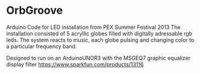 # OrbGroove
Arduino Code for LED installation from PEX Summer Festival 2013
The installation consisted of 5 acryllic globes filled with digitally adressable rgb leds.
The system reacts to music, each globe pulsing and changing color to a particular frequency band.

Designed to run on an ArduinoUNOR3 with the  MSGEQ7 graphic equalizer display filter https://www.sparkfun.com/products/13116
